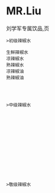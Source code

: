 # MR.Liu
刘学军专属饮品,页



    >初级辣椒水

    生鲜辣椒水
    凉辣椒水
    熟辣椒水
    凉辣椒油
    熟辣椒油




    >中级辣椒水














    >敬级辣椒水
